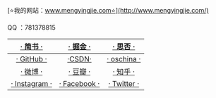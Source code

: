 [⭐我的网站：www.mengyingjie.com⭐](http://www.mengyingjie.com/)

 QQ ：781378815


[· 简书 ·](https://www.jianshu.com/u/c045e778d673) | [· 掘金 ·](https://juejin.im/user/5d6d5e17f265da03a1487448) | [· 思否 ·](https://segmentfault.com/u/mengyingjie/articles)  |
:-: | :-: | :-: | 
[· GitHub ·](https://github.com/MengYingjie) | [·CSDN·](https://blog.csdn.net/qq_36360113) | [· oschina ·](https://my.oschina.net/u/4204146) | 
[· 微博 ·](https://weibo.com/5172374413/profile?rightmod=1&wvr=6&mod=personinfo/) | [· 豆瓣 ·](https://www.douban.com/people/185977129/) | [· 知乎 ·](https://www.zhihu.com/people/meng.yingjie/activities)  | 
[· Instagram ·](https://www.instagram.com/meng.yingjie/) | [· Facebook ·](https://www.facebook.com/myj.mengyingjie)|  [· Twitter ·](https://twitter.com/MengYingjie)  | 


   

  


    

    
  

